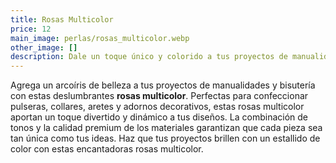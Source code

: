 ```yaml
---
title: Rosas Multicolor
price: 12
main_image: perlas/rosas_multicolor.webp
other_image: []
description: Dale un toque único y colorido a tus proyectos de manualidades y bisutería con estos encantadores corazones multicolor.
---
```


Agrega un arcoíris de belleza a tus proyectos de manualidades y bisutería con estas deslumbrantes **rosas multicolor**. Perfectas para confeccionar pulseras, collares, aretes y adornos decorativos, estas rosas multicolor aportan un toque divertido y dinámico a tus diseños. La combinación de tonos y la calidad premium de los materiales garantizan que cada pieza sea tan única como tus ideas. Haz que tus proyectos brillen con un estallido de color con estas encantadoras rosas multicolor.
